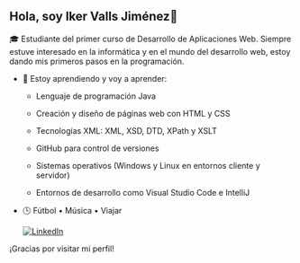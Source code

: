## Hola, soy Iker Valls Jiménez👋

🎓 Estudiante del primer curso de Desarrollo de Aplicaciones Web. Siempre estuve interesado en la informática y en el mundo del desarrollo web, estoy dando mis primeros pasos en la programación.

- 🌱 Estoy aprendiendo y voy a aprender:
  - Lenguaje de programación Java 
  - Creación y diseño de páginas web con HTML y CSS
  - Tecnologías XML: XML, XSD, DTD, XPath y XSLT
  - GitHub para control de versiones
  - Sistemas operativos (Windows y Linux en entornos cliente y servidor)

  - Entornos de desarrollo como Visual Studio Code e IntelliJ
- 🕒 Fútbol • Música • Viajar

    [![LinkedIn](https://img.shields.io/badge/LinkedIn-Profile-blue?logo=linkedin)](https://www.linkedin.com/in/íker-valls-jiménez-3789082aa)


¡Gracias por visitar mi perfil! 
